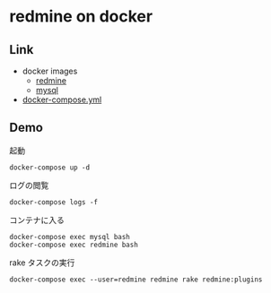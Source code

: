 # redmine on docker

## Link

- docker images
    - [redmine](https://hub.docker.com/_/redmine/)
    - [mysql](https://hub.docker.com/_/mysql/)
- [docker-compose.yml](https://docs.docker.com/compose/compose-file/)

## Demo

起動

```
docker-compose up -d
```

ログの閲覧

```
docker-compose logs -f
```

コンテナに入る

```
docker-compose exec mysql bash
docker-compose exec redmine bash
```

rake タスクの実行

```
docker-compose exec --user=redmine redmine rake redmine:plugins
```
